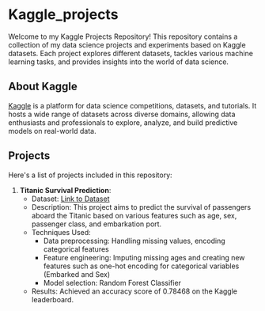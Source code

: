 # Kaggle_projects
Welcome to my Kaggle Projects Repository! This repository contains a collection of my data science projects and experiments based on Kaggle datasets. Each project explores different datasets, tackles various machine learning tasks, and provides insights into the world of data science.

## About Kaggle

[Kaggle](https://www.kaggle.com/) is a platform for data science competitions, datasets, and tutorials. It hosts a wide range of datasets across diverse domains, allowing data enthusiasts and professionals to explore, analyze, and build predictive models on real-world data.

## Projects

Here's a list of projects included in this repository:
1. **Titanic Survival Prediction**:
   - Dataset: [Link to Dataset](https://www.kaggle.com/c/titanic/data)
   - Description: This project aims to predict the survival of passengers aboard the Titanic based on various features such as age, sex, passenger class, and embarkation port.
   - Techniques Used: 
     - Data preprocessing: Handling missing values, encoding categorical features
     - Feature engineering: Imputing missing ages and creating new features such as one-hot encoding for categorical variables (Embarked and Sex)
     - Model selection: Random Forest Classifier
   - Results: Achieved an accuracy score of 0.78468 on the Kaggle leaderboard.
